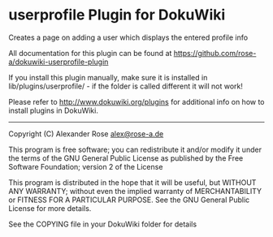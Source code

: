 # userprofile Plugin for DokuWiki

Creates a page on adding a user which displays the entered profile info

All documentation for this plugin can be found at
https://github.com/rose-a/dokuwiki-userprofile-plugin

If you install this plugin manually, make sure it is installed in
lib/plugins/userprofile/ - if the folder is called different it
will not work!

Please refer to http://www.dokuwiki.org/plugins for additional info
on how to install plugins in DokuWiki.

----
Copyright (C) Alexander Rose <alex@rose-a.de>

This program is free software; you can redistribute it and/or modify
it under the terms of the GNU General Public License as published by
the Free Software Foundation; version 2 of the License

This program is distributed in the hope that it will be useful,
but WITHOUT ANY WARRANTY; without even the implied warranty of
MERCHANTABILITY or FITNESS FOR A PARTICULAR PURPOSE.  See the
GNU General Public License for more details.

See the COPYING file in your DokuWiki folder for details
